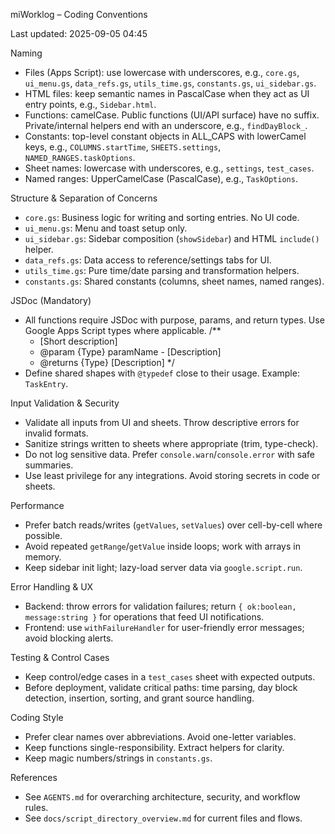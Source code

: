 miWorklog – Coding Conventions

Last updated: 2025-09-05 04:45

Naming
- Files (Apps Script): use lowercase with underscores, e.g., `core.gs`, `ui_menu.gs`, `data_refs.gs`, `utils_time.gs`, `constants.gs`, `ui_sidebar.gs`.
- HTML files: keep semantic names in PascalCase when they act as UI entry points, e.g., `Sidebar.html`.
- Functions: camelCase. Public functions (UI/API surface) have no suffix. Private/internal helpers end with an underscore, e.g., `findDayBlock_`.
- Constants: top-level constant objects in ALL_CAPS with lowerCamel keys, e.g., `COLUMNS.startTime`, `SHEETS.settings`, `NAMED_RANGES.taskOptions`.
- Sheet names: lowercase with underscores, e.g., `settings`, `test_cases`.
- Named ranges: UpperCamelCase (PascalCase), e.g., `TaskOptions`.

Structure & Separation of Concerns
- `core.gs`: Business logic for writing and sorting entries. No UI code.
- `ui_menu.gs`: Menu and toast setup only.
- `ui_sidebar.gs`: Sidebar composition (`showSidebar`) and HTML `include()` helper.
- `data_refs.gs`: Data access to reference/settings tabs for UI.
- `utils_time.gs`: Pure time/date parsing and transformation helpers.
- `constants.gs`: Shared constants (columns, sheet names, named ranges).

JSDoc (Mandatory)
- All functions require JSDoc with purpose, params, and return types. Use Google Apps Script types where applicable.
  /**
   * [Short description]
   * @param {Type} paramName - [Description]
   * @returns {Type} [Description]
   */
- Define shared shapes with `@typedef` close to their usage. Example: `TaskEntry`.

Input Validation & Security
- Validate all inputs from UI and sheets. Throw descriptive errors for invalid formats.
- Sanitize strings written to sheets where appropriate (trim, type-check).
- Do not log sensitive data. Prefer `console.warn`/`console.error` with safe summaries.
- Use least privilege for any integrations. Avoid storing secrets in code or sheets.

Performance
- Prefer batch reads/writes (`getValues`, `setValues`) over cell-by-cell where possible.
- Avoid repeated `getRange`/`getValue` inside loops; work with arrays in memory.
- Keep sidebar init light; lazy-load server data via `google.script.run`.

Error Handling & UX
- Backend: throw errors for validation failures; return `{ ok:boolean, message:string }` for operations that feed UI notifications.
- Frontend: use `withFailureHandler` for user-friendly error messages; avoid blocking alerts.

Testing & Control Cases
- Keep control/edge cases in a `test_cases` sheet with expected outputs.
- Before deployment, validate critical paths: time parsing, day block detection, insertion, sorting, and grant source handling.

Coding Style
- Prefer clear names over abbreviations. Avoid one-letter variables.
- Keep functions single-responsibility. Extract helpers for clarity.
- Keep magic numbers/strings in `constants.gs`.

References
- See `AGENTS.md` for overarching architecture, security, and workflow rules.
- See `docs/script_directory_overview.md` for current files and flows.
